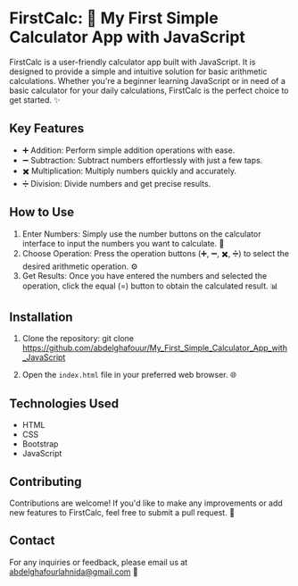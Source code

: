 # FirstCalc: 🧮 My First Simple Calculator App with JavaScript

FirstCalc is a user-friendly calculator app built with JavaScript. It is designed to provide a simple and intuitive solution for basic arithmetic calculations. Whether you're a beginner learning JavaScript or in need of a basic calculator for your daily calculations, FirstCalc is the perfect choice to get started. ✨

## Key Features

- ➕ Addition: Perform simple addition operations with ease.
- ➖ Subtraction: Subtract numbers effortlessly with just a few taps.
- ✖️ Multiplication: Multiply numbers quickly and accurately.
- ➗ Division: Divide numbers and get precise results.

## How to Use

1. Enter Numbers: Simply use the number buttons on the calculator interface to input the numbers you want to calculate. 🔢
2. Choose Operation: Press the operation buttons (➕, ➖, ✖️, ➗) to select the desired arithmetic operation. ⚙️
3. Get Results: Once you have entered the numbers and selected the operation, click the equal (=) button to obtain the calculated result. 📊

## Installation

1. Clone the repository:  git clone https://github.com/abdelghafouur/My_First_Simple_Calculator_App_with_JavaScript

2. Open the `index.html` file in your preferred web browser. 🌐

## Technologies Used

- HTML
- CSS
- Bootstrap
- JavaScript
  

## Contributing

Contributions are welcome! If you'd like to make any improvements or add new features to FirstCalc, feel free to submit a pull request. 🚀

## Contact

For any inquiries or feedback, please email us at abdelghafourlahnida@gmail.com 📧


